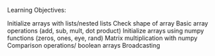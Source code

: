 Learning Objectives:

Initialize arrays with lists/nested lists
Check shape of array
Basic array operations (add, sub, mult, dot product)
Initialize arrays using numpy functions (zeros, ones, eye, rand)
Matrix multiplication with numpy
Comparison operations/ boolean arrays
Broadcasting
